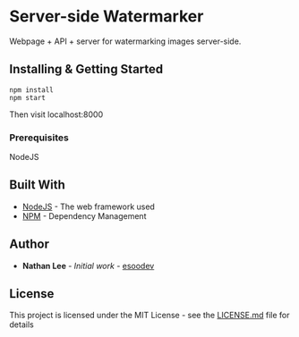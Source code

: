 # Server-side Watermarker

Webpage + API + server for watermarking images server-side.

## Installing & Getting Started

```
npm install
npm start
```

Then visit localhost:8000

### Prerequisites

NodeJS

## Built With

-   [NodeJS](https://nodejs.org/) - The web framework used
-   [NPM](https://www.npmjs.com/) - Dependency Management

## Author

-   **Nathan Lee** - _Initial work_ - [esoodev](https://github.com/esoodev)

## License

This project is licensed under the MIT License - see the [LICENSE.md](LICENSE.md) file for details
